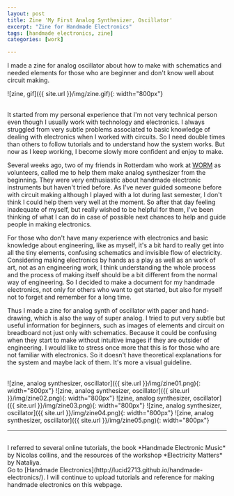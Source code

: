 ```yaml
---
layout: post
title: Zine 'My First Analog Synthesizer, Oscillator'
excerpt: "Zine for Handmade Electronics"
tags: [handmade electronics, zine]
categories: [work]

---
```


I made a zine for analog oscillator about how to make with schematics and needed elements for those who are beginner and don't know well about circuit making.

![zine, gif]({{ site.url }}/img/zine.gif){: width="800px"}
<br><br>

It started from my personal experience that I'm not very technical person even though I usually work with technology and electronics. I always struggled from very subtle problems associated to basic knowledge of dealing with electronics when I worked with circuits. So I need double times than others to follow tutorials and to understand how the system works. But now as I keep working, I become slowly more confident and enjoy to make.

Several weeks ago, two of my friends in Rotterdam who work at [WORM](https://worm.org/) as volunteers, called me to help them make analog synthesizer from the beginning. They were very enthusiastic about handmade electronic instruments but haven't tried before.
As I've never guided someone before with circuit making although I played with a lot during last semester, I don't think I could help them very well at the moment. So after that day feeling inadequate of myself, but really wished to be helpful for them, I've been thinking of what I can do in case of possible next chances to help and guide people in making electronics.

For those who don't have many experience with electronics and basic knowledge about engineering, like as myself, it's a bit hard to really get into all the tiny elements, confusing schematics and invisible flow of electricity.
Considering making electronics by hands as a play as well as an work of art, not as an engineering work, I think understanding the whole process and the process of making itself should be a bit different from the normal way of engineering.
So I decided to make a document for my handmade electronics, not only for
others who want to get started, but also for myself not to forget and remember for a long time.

Thus I made a zine for analog synth of oscillator with paper and hand-drawing, which is also the way of super analog.
I tried to put very subtle but useful information for beginners, such as images of elements and circuit on breadboard not just only with schematics. Because it could be confusing when they start to make without intuitive images if they are outsider of engineering.
I would like to stress once more that this is for those who are not familiar with electronics. So it doesn't have theoretical explanations for the system and maybe lack of them. It's more a visual guideline.
<br><br>

![zine, analog synthesizer, oscillator]({{ site.url }}/img/zine01.png){: width="800px"}
![zine, analog synthesizer, oscillator]({{ site.url }}/img/zine02.png){: width="800px"}
![zine, analog synthesizer, oscillator]({{ site.url }}/img/zine03.png){: width="800px"}
![zine, analog synthesizer, oscillator]({{ site.url }}/img/zine04.png){: width="800px"}
![zine, analog synthesizer, oscillator]({{ site.url }}/img/zine05.png){: width="800px"}

<hr>
<br>
I referred to several online tutorials, the book *Handmade Electronic Music* by Nicolas collins, and the resources of the workshop *Electricity Matters* by Nataliya.

<br>
Go to [Handmade Electronics](http://lucid2713.github.io/handmade-electronics/). I will continue to upload tutorials and reference for making handmade electronics on this webpage.

<br><br>
